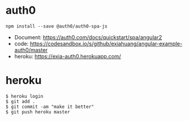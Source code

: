 # auth0

```
npm install --save @auth0/auth0-spa-js
```

- Document: https://auth0.com/docs/quickstart/spa/angular2
- code: https://codesandbox.io/s/github/exiahuang/angular-example-auth0/master
- heroku: https://exia-auth0.herokuapp.com/


# heroku

```
$ heroku login
$ git add .
$ git commit -am "make it better"
$ git push heroku master
```
